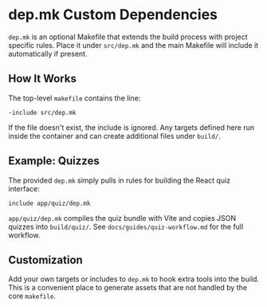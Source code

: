 # dep.mk Custom Dependencies

`dep.mk` is an optional Makefile that extends the build process with project
specific rules. Place it under `src/dep.mk` and the main Makefile will include
it automatically if present.

## How It Works

The top-level `makefile` contains the line:

```make
-include src/dep.mk
```

If the file doesn't exist, the include is ignored. Any targets defined here run
inside the container and can create additional files under `build/`.

## Example: Quizzes

The provided `dep.mk` simply pulls in rules for building the React quiz
interface:

```make
include app/quiz/dep.mk
```

`app/quiz/dep.mk` compiles the quiz bundle with Vite and copies JSON quizzes into
`build/quiz/`. See `docs/guides/quiz-workflow.md` for the full workflow.

## Customization

Add your own targets or includes to `dep.mk` to hook extra tools into the build.
This is a convenient place to generate assets that are not handled by the core
`makefile`.
